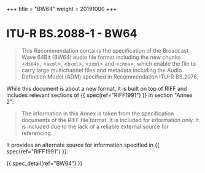 +++
title = "BW64"
weight = 20191000
+++

ITU-R BS.2088-1 - BW64
========

> This Recommendation contains the specification of the Broadcast Wave 64Bit (BW64) audio file format including the new chunks <`ds64`>, <`axml`>, <`bxml`>, <`sxml`> and <`chna`>, which enable the file to carry large multichannel files and metadata including the Audio Definition Model (ADM) specified in Recommendation ITU-R BS.2076.

While this document is about a new format, it is built on top of RIFF and includes relevant sections of {{ spec(ref="RIFF1991") }} in section "Annex 2": 

> The information in this Annex is taken from the specification documents of the RIFF file format. It
is included for information only. It is included due to the lack of a reliable external source for
referencing.

It provides an alternate source for information specified in {{ spec(ref="RIFF1991") }}.


{{ spec_detail(ref="BW64") }} 

